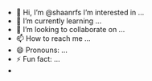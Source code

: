 - 👋 Hi, I’m @shaanrfs
   I’m interested in ...
- 🌱 I’m currently learning ...
- 💞️ I’m looking to collaborate on ...
- 📫 How to reach me ...
- 😄 Pronouns: ...
- ⚡ Fun fact: ...
- 

<!---downlod bsc slaybus purnea university math  goology botny chemistry physics
shaanrfs/shaanrfs is a ✨ special ✨ repository because its `README.md` (this file) appears on your GitHub profile.
You can click the Preview link to take a look at your changes.
--->
